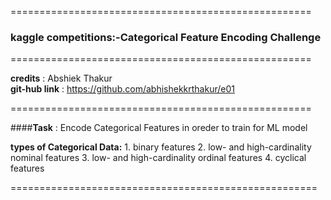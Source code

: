 ====================================================<br>
### kaggle competitions:-Categorical Feature Encoding Challenge<br>
====================================================<br>

**credits** : Abshiek Thakur<br>
**git-hub link** : https://github.com/abhishekkrthakur/e01<br>

====================================================<br>

####**Task** : Encode Categorical Features in oreder to train for ML model

**types of Categorical Data:**
       1. binary features
       2.  low- and high-cardinality nominal features
       3.  low- and high-cardinality ordinal features
       4.  cyclical features

=====================================================
